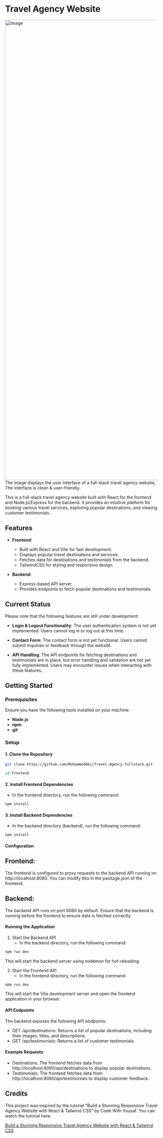 # Travel Agency Website


<img width="1510" alt="Image" src="https://github.com/user-attachments/assets/a7296883-90ab-4792-aaec-f95ce054c925" />
The image displays the user interface of a full-stack travel agency website, The interface is clean & user-friendly.



This is a full-stack travel agency website built with React for the frontend and Node.js/Express for the backend. It provides an intuitive platform for booking various travel services, exploring popular destinations, and viewing customer testimonials.

## Features

- **Frontend**:

  - Built with React and Vite for fast development.
  - Displays popular travel destinations and services.
  - Fetches data for destinations and testimonials from the backend.
  - TailwindCSS for styling and responsive design.

- **Backend**:
  - Express-based API server.
  - Provides endpoints to fetch popular destinations and testimonials.

## Current Status

Please note that the following features are still under development:

- **Login & Logout Functionality**: The user authentication system is not yet implemented. Users cannot log in or log out at this time.

- **Contact Form**: The contact form is not yet functional. Users cannot submit inquiries or feedback through the website.

- **API Handling**: The API endpoints for fetching destinations and testimonials are in place, but error handling and validation are not yet fully implemented. Users may encounter issues when interacting with these features.

## Getting Started

### Prerequisites

Ensure you have the following tools installed on your machine:

- **Node.js**
- **npm**
- **git**

### Setup

#### 1. Clone the Repository

```bash
git clone https://github.com/MohammedAbi/Travel-Agency-fullstack.git

cd frontend
```

#### 2. Install Frontend Dependencies

- In the frontend directory, run the following command:

```bash
npm install
```

#### 3. Install Backend Dependencies

- In the backend directory (backend), run the following command:

```bash
npm install
```

#### Configuration

## Frontend:

The frontend is configured to proxy requests to the backend API running on http://localhost:8080. You can modify this in the package.json of the frontend.

## Backend:

The backend API runs on port 8080 by default. Ensure that the backend is running before the frontend to ensure data is fetched correctly.

#### Running the Application

1. Start the Backend API
   - In the backend directory, run the following command:

```bash
npm run dev
```

This will start the backend server using nodemon for hot-reloading.

2. Start the Frontend API
   - In the frontend directory, run the following command:

```bash
npm run dev
```

This will start the Vite development server and open the frontend application in your browser.

#### API Endpoints

The backend exposes the following API endpoints:

- GET /api/destinations: Returns a list of popular destinations, including their images, titles, and descriptions.
- GET /api/testimonials: Returns a list of customer testimonials.

#### Example Requests

- Destinations: The frontend fetches data from http://localhost:8080/api/destinations to display popular destinations.
- Testimonials: The frontend fetches data from http://localhost:8080/api/testimonials to display customer feedback.

## Credits

This project was inspired by the tutorial "Build a Stunning Responsive Travel Agency Website with React & Tailwind CSS" by Code With Yousaf. You can watch the tutorial here:

[Build a Stunning Responsive Travel Agency Website with React & Tailwind CSS](https://www.youtube.com/watch?v=NZ2EvBRb99o)
